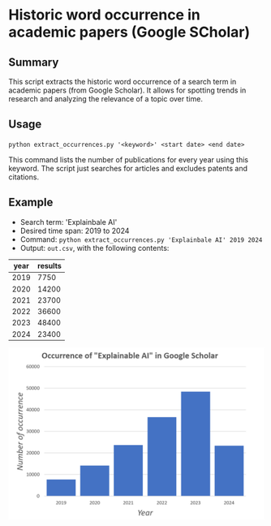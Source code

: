 
# Historic word occurrence in academic papers (Google SCholar)

## Summary 

This script extracts the historic word occurrence of a search term in
academic papers (from Google Scholar). It allows for spotting trends
in research and analyzing the relevance of a topic over time.


## Usage

`python extract_occurrences.py '<keyword>' <start date> <end date>` 

This command lists the number of publications for every year using
this keyword. The script just searches for articles and excludes
patents and citations.

## Example

- Search term: 'Explainbale AI'
- Desired time span: 2019 to 2024
- Command: `python extract_occurrences.py 'Explainbale AI' 2019 2024` 
- Output: `out.csv`, with the following contents:

| year | results |
|------|---------
| 2019 |    7750 |
| 2020 |    14200|
| 2021 |    23700|
| 2022 |    36600|
| 2023 |    48400|
| 2024 |    23400|

![Explainbale AI chart](https://github.com/ferizadeh/Keyword-occurrence-in-google-scholar/blob/main/Chart.png "Explainbale AI")
